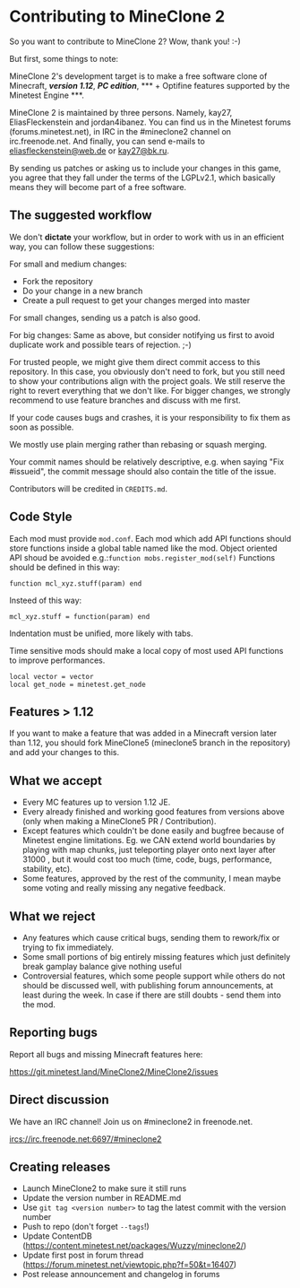 # Contributing to MineClone 2
So you want to contribute to MineClone 2?
Wow, thank you! :-)

But first, some things to note:

MineClone 2's development target is to make a free software clone of Minecraft,
***version 1.12***, ***PC edition***, *** + Optifine features supported by the Minetest Engine ***.

MineClone 2 is maintained by three persons. Namely, kay27, EliasFleckenstein and jordan4ibanez. You can find us
in the Minetest forums (forums.minetest.net), in IRC in the #mineclone2
channel on irc.freenode.net. And finally, you can send e-mails to
<eliasfleckenstein@web.de> or <kay27@bk.ru>.

By sending us patches or asking us to include your changes in this game,
you agree that they fall under the terms of the LGPLv2.1, which basically
means they will become part of a free software.

## The suggested workflow
We don't **dictate** your workflow, but in order to work with us in an efficient
way, you can follow these suggestions:

For small and medium changes:

* Fork the repository
* Do your change in a new branch
* Create a pull request to get your changes merged into master

For small changes, sending us a patch is also good.

For big changes: Same as above, but consider notifying us first to avoid
duplicate work and possible tears of rejection. ;-)

For trusted people, we might give them direct commit access to this
repository. In this case, you obviously don't need to fork, but you still
need to show your contributions align with the project goals. We still
reserve the right to revert everything that we don't like.
For bigger changes, we strongly recommend to use feature branches and
discuss with me first.

If your code causes bugs and crashes, it is your responsibility to fix them as soon as possible.

We mostly use plain merging rather than rebasing or squash merging.

Your commit names should be relatively descriptive, e.g. when saying "Fix #issueid", the commit message should also contain the title of the issue.

Contributors will be credited in `CREDITS.md`.

## Code Style

Each mod must provide `mod.conf`.
Each mod which add API functions should store functions inside a global table named like the mod.
Object oriented API shoud be avoided e.g.:`function mobs.register_mod(self)`
Functions should be defined in this way:
```
function mcl_xyz.stuff(param) end
```
Insteed of this way:
```
mcl_xyz.stuff = function(param) end
```
Indentation must be unified, more likely with tabs.

Time sensitive mods should make a local copy of most used API functions to improve performances.
```
local vector = vector
local get_node = minetest.get_node
```


## Features > 1.12

If you want to make a feature that was added in a Minecraft version later than 1.12, you should fork MineClone5 (mineclone5 branch in the repository) and add your changes to this.

## What we accept

* Every MC features up to version 1.12 JE.
* Every already finished and working good features from versions above (only when making a MineClone5 PR / Contribution).
* Except features which couldn't be done easily and bugfree because of Minetest engine limitations. Eg. we CAN extend world boundaries by playing with map chunks, just teleporting player onto next layer after 31000 , but it would cost too much (time, code, bugs, performance, stability, etc).
* Some features, approved by the rest of the community, I mean maybe some voting and really missing any negative feedback.

## What we reject

* Any features which cause critical bugs, sending them to rework/fix or trying to fix immediately.
* Some small portions of big entirely missing features which just definitely break gamplay balance give nothing useful
* Controversial features, which some people support while others do not should be discussed well, with publishing forum announcements, at least during the week. In case if there are still doubts - send them into the mod.

## Reporting bugs
Report all bugs and missing Minecraft features here:

<https://git.minetest.land/MineClone2/MineClone2/issues>

## Direct discussion
We have an IRC channel! Join us on #mineclone2 in freenode.net.

<ircs://irc.freenode.net:6697/#mineclone2>

## Creating releases
* Launch MineClone2 to make sure it still runs
* Update the version number in README.md
* Use `git tag <version number>` to tag the latest commit with the version number
* Push to repo (don't forget `--tags`!)
* Update ContentDB (https://content.minetest.net/packages/Wuzzy/mineclone2/)
* Update first post in forum thread (https://forum.minetest.net/viewtopic.php?f=50&t=16407)
* Post release announcement and changelog in forums
